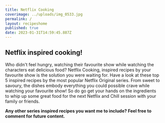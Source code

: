 ```yaml
---
title: Netflix Cooking
coverimage: ../uploads/img_0533.jpg
permalink: /
layout: recipeshome
published: true
date: 2023-01-31T14:59:45.887Z
---
```

## **Netflix inspired cooking!** 

Who didn't feel hungry, watching their favourite show while watching the characters eat delicious food? Netflix Cooking, inspired recipes by your favourite show is the solution you were waiting for. Have a look at these top 5 inspired recipes by the most popular Netflix Original series. From sweet to savoury, the dishes embody everything you could possible crave while watching your favourite show! So do go get your hands on the ingredients to whip up some great food for the next Netflix and Chill session with your family or friends.

**Any other series inspired recipes you want me to include? Feel free to comment for future content.**